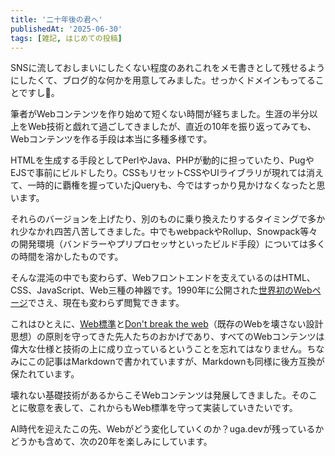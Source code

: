 ```yaml
---
title: '二十年後の君へ'
publishedAt: '2025-06-30'
tags: [雑記, はじめての投稿]
---
```


SNSに流しておしまいにしたくない程度のあれこれをメモ書きとして残せるようにしたくて、ブログ的な何かを用意してみました。せっかくドメインもってることですし🍣。

筆者がWebコンテンツを作り始めて短くない時間が経ちました。生涯の半分以上をWeb技術と戯れて過ごしてきましたが、直近の10年を振り返ってみても、Webコンテンツを作る手段は本当に多種多様です。

HTMLを生成する手段としてPerlやJava、PHPが動的に担っていたり、PugやEJSで事前にビルドしたり。CSSもリセットCSSやUIライブラリが現れては消えて、一時的に覇権を握っていたjQueryも、今ではすっかり見かけなくなったと思います。

それらのバージョンを上げたり、別のものに乗り換えたりするタイミングで多かれ少なかれ四苦八苦してきました。中でもwebpackやRollup、Snowpack等々の開発環境（バンドラーやプリプロセッサといったビルド手段）については多くの時間を溶かしたものです。

そんな混沌の中でも変わらず、Webフロントエンドを支えているのはHTML、CSS、JavaScript、Web三種の神器です。1990年に公開された[世界初のWebページ](https://info.cern.ch/hypertext/WWW/TheProject.html)でさえ、現在も変わらず閲覧できます。

これはひとえに、[Web標準](https://www.w3.org/ja/standards/)と[Don't break the web](https://developer.mozilla.org/ja/docs/Learn_web_development/Getting_started/Web_standards/The_web_standards_model#%E3%82%A6%E3%82%A7%E3%83%96%E3%82%92%E5%A3%8A%E3%81%95%E3%81%AA%E3%81%84)（既存のWebを壊さない設計思想）の原則を守ってきた先人たちのおかげであり、すべてのWebコンテンツは偉大な仕様と技術の上に成り立っているということを忘れてはなりません。ちなみにこの記事はMarkdownで書かれていますが、Markdownも同様に後方互換が保たれています。

壊れない基礎技術があるからこそWebコンテンツは発展してきました。そのことに敬意を表して、これからもWeb標準を守って実装していきたいです。

AI時代を迎えたこの先、Webがどう変化していくのか？uga.devが残っているかどうかも含めて、次の20年を楽しみにしています。
